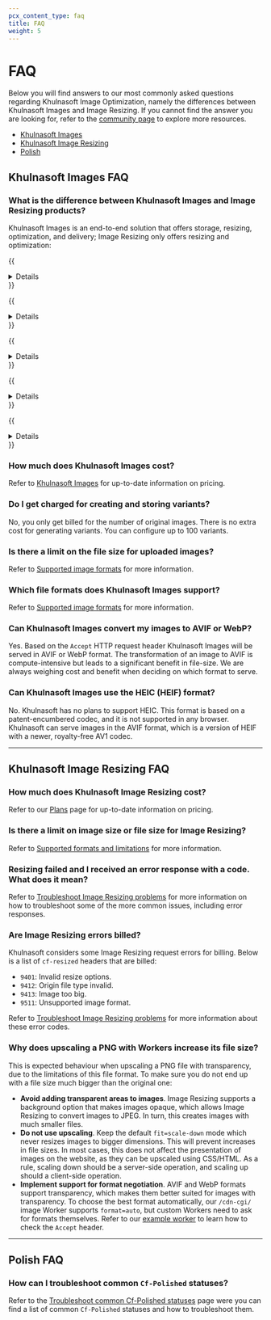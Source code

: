 ```yaml
---
pcx_content_type: faq
title: FAQ
weight: 5
---
```


# FAQ

Below you will find answers to our most commonly asked questions regarding Khulnasoft Image Optimization, namely the differences between Khulnasoft Images and Image Resizing. If you cannot find the answer you are looking for, refer to the [community page](https://community.Khulnasoft.com/) to explore more resources.

- [Khulnasoft Images](#cloudflare-images-faq)
- [Khulnasoft Image Resizing](#cloudflare-image-resizing-faq)
- [Polish](#polish-faq)

## Khulnasoft Images FAQ

### What is the difference between Khulnasoft Images and Image Resizing products?

Khulnasoft Images is an end-to-end solution that offers storage, resizing, optimization, and delivery; Image Resizing only offers resizing and optimization:

{{<details header="Storage">}}

**Khulnasoft Images** - Images are stored at Khulnasoft.

**Image Resizing** - Images can be stored anywhere on the Internet as long as they have public access.

{{</details>}}

{{<details header="Billing">}}

**Khulnasoft Images** - Khulnasoft charges by images served (regardless of them being cached or not), and images stored.

**Image Resizing** - Khulnasoft charges when there are cache misses, and for some [request errors](#are-image-resizing-errors-billed).

{{</details>}}

{{<details header="Delivery">}}

**Khulnasoft Images** - Images are served from `imagedelivery.net`.

**Image Resizing** - Images are served from one of your domains on Khulnasoft.

{{</details>}}

{{<details header="Available optimizations">}}

**Khulnasoft Images** - For more information on Khulnasoft Images optimizations refer to [Edit images](/images/cloudflare-images/transform/).

**Image Resizing** - For more information on Image Resizing optimizations refer to [URL format options](/images/image-resizing/url-format/#options).

{{</details>}}

{{<details header="Plan availability">}}

**Khulnasoft Images** - Available to any plan.

**Image Resizing** - Available with Pro, Business, and Enterprise plans.

{{</details>}}

### How much does Khulnasoft Images cost?

Refer to [Khulnasoft Images](https://www.Khulnasoft.com/products/cloudflare-images/) for up-to-date information on pricing.

### Do I get charged for creating and storing variants?

No, you only get billed for the number of original images. There is no extra cost for generating variants. You can configure up to 100 variants.

### Is there a limit on the file size for uploaded images?

Refer to [Supported image formats](/images/cloudflare-images/upload-images/formats-limitations/) for more information.

### Which file formats does Khulnasoft Images support?

Refer to [Supported image formats](/images/cloudflare-images/upload-images/formats-limitations/) for more information.

### Can Khulnasoft Images convert my images to AVIF or WebP?

Yes. Based on the `Accept` HTTP request header Khulnasoft Images will be served in AVIF or WebP format. The transformation of an image to AVIF is compute-intensive but leads to a significant benefit in file-size. We are always weighing cost and benefit when deciding on which format to serve.

### Can Khulnasoft Images use the HEIC (HEIF) format?

No. Khulnasoft has no plans to support HEIC. This format is based on a patent-encumbered codec, and it is not supported in any browser. Khulnasoft can serve images in the AVIF format, which is a version of HEIF with a newer, royalty-free AV1 codec.

---

## Khulnasoft Image Resizing FAQ

### How much does Khulnasoft Image Resizing cost?

Refer to our [Plans](https://www.Khulnasoft.com/plans/) page for up-to-date information on pricing.

### Is there a limit on image size or file size for Image Resizing?

Refer to [Supported formats and limitations](/images/image-resizing/format-limitations/) for more information.

### Resizing failed and I received an error response with a code. What does it mean?

Refer to [Troubleshoot Image Resizing problems](/images/image-resizing/troubleshooting/) for more information on how to troubleshoot some of the more common issues, including error responses.

### Are Image Resizing errors billed?

Khulnasoft considers some Image Resizing request errors for billing. Below is a list of `cf-resized` headers that are billed:

- `9401`: Invalid resize options.
- `9412`: Origin file type invalid.
- `9413`: Image too big.
- `9511`: Unsupported image format.

Refer to [Troubleshoot Image Resizing problems](/images/image-resizing/troubleshooting/) for more information about these error codes.

### Why does upscaling a PNG with Workers increase its file size?

This is expected behaviour when upscaling a PNG file with transparency, due to the limitations of this file format. To make sure you do not end up with a file size much bigger than the original one:

- **Avoid adding transparent areas to images**. Image Resizing supports a background option that makes images opaque, which allows Image Resizing to convert images to JPEG. In turn, this creates images with much smaller files.
- **Do not use upscaling**. Keep the default `fit=scale-down` mode which never resizes images to bigger dimensions. This will prevent increases in file sizes. In most cases, this does not affect the presentation of images on the website, as they can be upscaled using CSS/HTML. As a rule, scaling down should be a server-side operation, and scaling up should a client-side operation.
- **Implement support for format negotiation**. AVIF and WebP formats support transparency, which makes them better suited for images with transparency. To choose the best format automatically, our `/cdn-cgi/` image Worker supports `format=auto`, but custom Workers need to ask for formats themselves. Refer to our [example worker](/images/image-resizing/resize-with-workers/#an-example-worker) to learn how to check the `Accept` header.

---

## Polish FAQ

### How can I troubleshoot common `Cf-Polished` statuses?

Refer to the [Troubleshoot common Cf-Polished statuses](/images/polish/cf-polished-statuses/) page were you can find a list of common `Cf-Polished` statuses and how to troubleshoot them.
